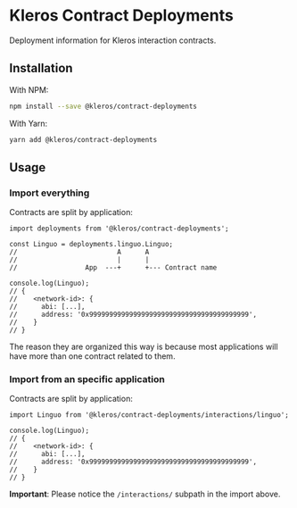# Kleros Contract Deployments

Deployment information for Kleros interaction contracts.

## Installation

With NPM:

```sh
npm install --save @kleros/contract-deployments
```

With Yarn:

```sh
yarn add @kleros/contract-deployments
```

## Usage

### Import everything

Contracts are split by application:

```
import deployments from '@kleros/contract-deployments';

const Linguo = deployments.linguo.Linguo;
//                         A      A
//                         |      |
//                 App  ---+      +--- Contract name

console.log(Linguo);
// {
//    <network-id>: {
//      abi: [...],
//      address: '0x9999999999999999999999999999999999999999',
//    }
// }
```

The reason they are organized this way is because most applications will have more than one contract related to them.

### Import from an specific application

Contracts are split by application:

```
import Linguo from '@kleros/contract-deployments/interactions/linguo';

console.log(Linguo);
// {
//    <network-id>: {
//      abi: [...],
//      address: '0x9999999999999999999999999999999999999999',
//    }
// }
```

**Important**: Please notice the `/interactions/` subpath in the import above.
